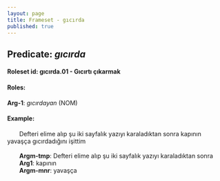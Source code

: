 ```yaml
---
layout: page
title: Frameset - gıcırda
published: true
---
```

<h2>Predicate: <i>gıcırda</i></h2>
<h4>Roleset id: gıcırda.01 - Gıcırtı çıkarmak<br>
<h4>Roles:</h4>
<b>Arg-1</b>: <i>gıcırdayan</i>  (NOM) <br>
<h4>Example:</h4>
&emsp;&emsp;Defteri elime alıp şu iki sayfalık yazıyı karaladıktan sonra kapının yavaşça gıcırdadığını işittim<br><br>
&emsp;&emsp;<b>Argm-tmp</b>:  Defteri elime alıp şu iki sayfalık yazıyı karaladıktan sonra<br>
&emsp;&emsp;<b>Arg1</b>:  kapının<br>
&emsp;&emsp;<b>Argm-mnr</b>:  yavaşça<br>

